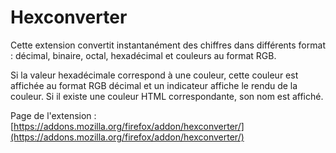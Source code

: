 # Hexconverter

Cette extension convertit instantanément des chiffres dans différents format : décimal, binaire, octal, hexadécimal et couleurs au format RGB.

Si la valeur hexadécimale correspond à une couleur, cette couleur est affichée au format RGB décimal et un indicateur affiche le rendu de la couleur. Si il existe une couleur HTML correspondante, son nom est affiché.

Page de l'extension : [https://addons.mozilla.org/firefox/addon/hexconverter/](https://addons.mozilla.org/firefox/addon/hexconverter/)